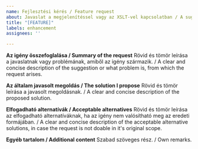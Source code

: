```yaml
---
name: Fejlesztési kérés / Feature request
about: Javaslat a megjelenítéssel vagy az XSLT-vel kapcsolatban / A suggestion about visualisation or XSLT
title: "[FEATURE]"
labels: enhancement
assignees: ''

---
```


**Az igény összefoglalása / Summary of the request**
Rövid és tömör leírása a javaslatnak vagy problémának, amiből az igény származik. / A clear and concise description of the suggestion or what problem is, from which the request arises.

**Az általam javasolt megoldás / The solution I propose**
Rövid és tömör leírása a javasolt megoldásnak. / A clear and concise description of the proposed solution.

**Elfogadható alternatívák / Acceptable alternatives**
Rövid és tömör leírása az elfogadható alternatíváknak, ha az igény nem valósítható meg az eredeti formájában. / A clear and concise description of the acceptable alternative solutions, in case the request is not doable in it's original scope.

**Egyéb tartalom / Additional content**
Szabad szöveges rész. / Own remarks.
